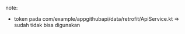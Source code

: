 note: 
- token pada com/example/appgithubapi/data/retrofit/ApiService.kt => sudah tidak bisa digunakan 
